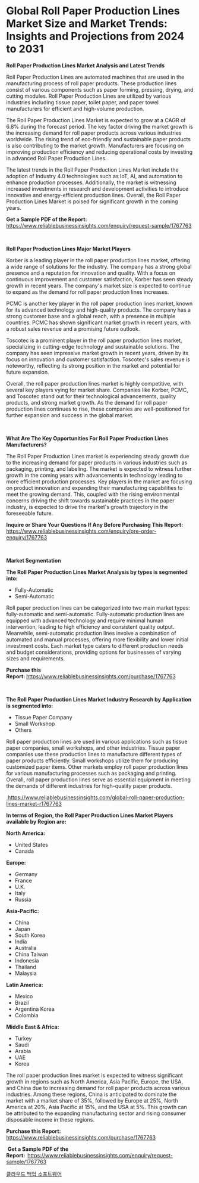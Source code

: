 <p><h1>Global Roll Paper Production Lines Market Size and Market Trends: Insights and Projections from 2024 to 2031</h1></p><p><strong>Roll Paper Production Lines Market Analysis and Latest Trends</strong></p>
<p><p>Roll Paper Production Lines are automated machines that are used in the manufacturing process of roll paper products. These production lines consist of various components such as paper forming, pressing, drying, and cutting modules. Roll Paper Production Lines are utilized by various industries including tissue paper, toilet paper, and paper towel manufacturers for efficient and high-volume production.</p><p>The Roll Paper Production Lines Market is expected to grow at a CAGR of 6.8% during the forecast period. The key factor driving the market growth is the increasing demand for roll paper products across various industries worldwide. The rising trend of eco-friendly and sustainable paper products is also contributing to the market growth. Manufacturers are focusing on improving production efficiency and reducing operational costs by investing in advanced Roll Paper Production Lines.</p><p>The latest trends in the Roll Paper Production Lines Market include the adoption of Industry 4.0 technologies such as IoT, AI, and automation to enhance production processes. Additionally, the market is witnessing increased investments in research and development activities to introduce innovative and energy-efficient production lines. Overall, the Roll Paper Production Lines Market is poised for significant growth in the coming years.</p></p>
<p><strong>Get a Sample PDF of the Report:&nbsp;</strong> <a href="https://www.reliablebusinessinsights.com/enquiry/request-sample/1767763">https://www.reliablebusinessinsights.com/enquiry/request-sample/1767763</a></p>
<p>&nbsp;</p>
<p><strong>Roll Paper Production Lines Major Market Players</strong></p>
<p><p>Korber is a leading player in the roll paper production lines market, offering a wide range of solutions for the industry. The company has a strong global presence and a reputation for innovation and quality. With a focus on continuous improvement and customer satisfaction, Korber has seen steady growth in recent years. The company's market size is expected to continue to expand as the demand for roll paper production lines increases.</p><p>PCMC is another key player in the roll paper production lines market, known for its advanced technology and high-quality products. The company has a strong customer base and a global reach, with a presence in multiple countries. PCMC has shown significant market growth in recent years, with a robust sales revenue and a promising future outlook.</p><p>Toscotec is a prominent player in the roll paper production lines market, specializing in cutting-edge technology and sustainable solutions. The company has seen impressive market growth in recent years, driven by its focus on innovation and customer satisfaction. Toscotec's sales revenue is noteworthy, reflecting its strong position in the market and potential for future expansion.</p><p>Overall, the roll paper production lines market is highly competitive, with several key players vying for market share. Companies like Korber, PCMC, and Toscotec stand out for their technological advancements, quality products, and strong market growth. As the demand for roll paper production lines continues to rise, these companies are well-positioned for further expansion and success in the global market.</p></p>
<p>&nbsp;</p>
<p><strong>What Are The Key Opportunities For Roll Paper Production Lines Manufacturers?</strong></p>
<p><p>The Roll Paper Production Lines market is experiencing steady growth due to the increasing demand for paper products in various industries such as packaging, printing, and labeling. The market is expected to witness further growth in the coming years with advancements in technology leading to more efficient production processes. Key players in the market are focusing on product innovation and expanding their manufacturing capabilities to meet the growing demand. This, coupled with the rising environmental concerns driving the shift towards sustainable practices in the paper industry, is expected to drive the market's growth trajectory in the foreseeable future.</p></p>
<p><strong>Inquire or Share Your Questions If Any Before Purchasing This Report:</strong> <a href="https://www.reliablebusinessinsights.com/enquiry/pre-order-enquiry/1767763">https://www.reliablebusinessinsights.com/enquiry/pre-order-enquiry/1767763</a></p>
<p>&nbsp;</p>
<p><strong>Market Segmentation</strong></p>
<p><strong>The Roll Paper Production Lines Market Analysis by types is segmented into:</strong></p>
<p><ul><li>Fully-Automatic</li><li>Semi-Automatic</li></ul></p>
<p><p>Roll paper production lines can be categorized into two main market types: fully-automatic and semi-automatic. Fully-automatic production lines are equipped with advanced technology and require minimal human intervention, leading to high efficiency and consistent quality output. Meanwhile, semi-automatic production lines involve a combination of automated and manual processes, offering more flexibility and lower initial investment costs. Each market type caters to different production needs and budget considerations, providing options for businesses of varying sizes and requirements.</p></p>
<p><strong>Purchase this Report:&nbsp;</strong><a href="https://www.reliablebusinessinsights.com/purchase/1767763">https://www.reliablebusinessinsights.com/purchase/1767763</a></p>
<p>&nbsp;</p>
<p><strong>The Roll Paper Production Lines Market Industry Research by Application is segmented into:</strong></p>
<p><ul><li>Tissue Paper Company</li><li>Small Workshop</li><li>Others</li></ul></p>
<p><p>Roll paper production lines are used in various applications such as tissue paper companies, small workshops, and other industries. Tissue paper companies use these production lines to manufacture different types of paper products efficiently. Small workshops utilize them for producing customized paper items. Other markets employ roll paper production lines for various manufacturing processes such as packaging and printing. Overall, roll paper production lines serve as essential equipment in meeting the demands of different industries for high-quality paper products.</p></p>
<p><a href="https://www.reliablebusinessinsights.com/global-roll-paper-production-lines-market-r1767763">&nbsp;https://www.reliablebusinessinsights.com/global-roll-paper-production-lines-market-r1767763</a></p>
<p><strong>In terms of Region, the Roll Paper Production Lines Market Players available by Region are:</strong></p>
<p>
    <p> <strong> North America: </strong>
        <ul>
            <li>United States</li>
            <li>Canada</li>
        </ul>
        </p> 
    <p> <strong> Europe: </strong>
        <ul>
            <li>Germany</li>
            <li>France</li>
            <li>U.K.</li>
            <li>Italy</li>
            <li>Russia</li>
        </ul>
        </p> 
    <p> <strong> Asia-Pacific: </strong>
        <ul>
            <li>China</li>
            <li>Japan</li>
            <li>South Korea</li>
            <li>India</li>
            <li>Australia</li>
            <li>China Taiwan</li>
            <li>Indonesia</li>
            <li>Thailand</li>
            <li>Malaysia</li>
        </ul>
        </p> 
    <p> <strong> Latin America: </strong>
        <ul>
            <li>Mexico</li>
            <li>Brazil</li>
            <li>Argentina Korea</li>
            <li>Colombia</li>
        </ul>
        </p> 
    <p> <strong> Middle East & Africa: </strong>
        <ul>
            <li>Turkey</li>
            <li>Saudi</li>
            <li>Arabia</li>
            <li>UAE</li>
            <li>Korea</li>
        </ul>
    </p>
    </p>
<p><p>The roll paper production lines market is expected to witness significant growth in regions such as North America, Asia Pacific, Europe, the USA, and China due to increasing demand for roll paper products across various industries. Among these regions, China is anticipated to dominate the market with a market share of 35%, followed by Europe at 25%, North America at 20%, Asia Pacific at 15%, and the USA at 5%. This growth can be attributed to the expanding manufacturing sector and rising consumer disposable income in these regions.</p></p>
<p><strong>Purchase this Report: </strong><a href="https://www.reliablebusinessinsights.com/purchase/1767763">https://www.reliablebusinessinsights.com/purchase/1767763</a></p>
<p>&nbsp;<strong>Get a Sample PDF of the Report:&nbsp;&nbsp;</strong><a href="https://www.reliablebusinessinsights.com/enquiry/request-sample/1767763">https://www.reliablebusinessinsights.com/enquiry/request-sample/1767763</a></p>
<p><strong></strong></p>
<p><p><a href="https://github.com/TobyKub4685/Market-Research-Report-List-3/blob/main/588252470522.md">클라우드 백업 소프트웨어</a></p></p>